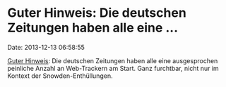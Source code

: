 Guter Hinweis: Die deutschen Zeitungen haben alle eine \...
===========================================================

Date: 2013-12-13 06:58:55

[Guter
Hinweis](http://www.leitmedium.de/2013/12/10/warum-die-nsa-affaere-niemanden-wirklich-stoert-vielleicht-weil-selbst-facebook-weniger-tracken-als-guardian-und-faz/):
Die deutschen Zeitungen haben alle eine ausgesprochen peinliche Anzahl
an Web-Trackern am Start. Ganz furchtbar, nicht nur im Kontext der
Snowden-Enthüllungen.
